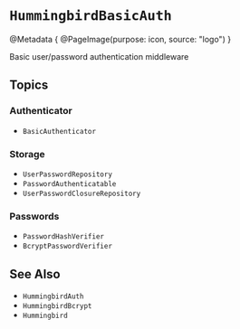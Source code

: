 # ``HummingbirdBasicAuth``

@Metadata {
    @PageImage(purpose: icon, source: "logo")
}

Basic user/password authentication middleware

## Topics

### Authenticator

- ``BasicAuthenticator``

### Storage

- ``UserPasswordRepository``
- ``PasswordAuthenticatable``
- ``UserPasswordClosureRepository``

### Passwords

- ``PasswordHashVerifier``
- ``BcryptPasswordVerifier``

## See Also

- ``HummingbirdAuth``
- ``HummingbirdBcrypt``
- ``Hummingbird``

